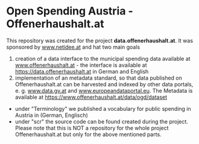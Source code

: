 # Open Spending Austria - Offenerhaushalt.at

This repository was created for the project **data.offenerhaushalt.at**. It was sponsored by www.netidee.at and hat two main goals
1. creation of a data interface to the municipal spending data available at www.offenerhaushalt.at - the interface is available at https://data.offenerhaushalt.at in German and English
2. implementation of an metadata standard, so that data published on Offenerhaushalt.at can be harvested and indexed by other data portals, e. g. www.data.gv.at and www.europeandataportal.eu. The Metadata is available at https://www.offenerhaushalt.at/data/ogd/dataset

* under "Terminology" we published a vocabulary for public spending in Austria in (German, Englisch)
* under "scr" the source code can be found created during the project. Please note that this is NOT a repository for the whole project Offenerhaushalt.at but only for the above mentioned parts. 
